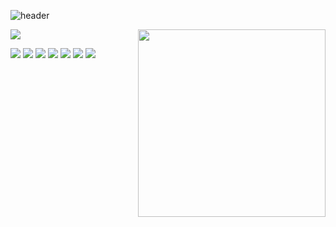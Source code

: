 ![header](https://capsule-render.vercel.app/api?type=waving&color=gradient&section=header&text=Hi%20🍆%20👋&fontSize=40)
<p align="left">
  <a href="https://github.com/DNDHH"><img src="https://github-readme-stats.vercel.app/api?username=DNDHH&bg_color=30,e96443,904e95&title_color=fff&text_color=fff&icon_color=fff&hide_border=true&show_icons=true" /></a>
  <img align="right" src="https://www.fate-go.jp/manga_fgo2/images/commnet_chara14.png" width="300px" />
</p>

</p>

<p align="left">
  <img src="https://img.shields.io/badge/-Git-black?style=flat-square&logo=git" />
  <img src="https://img.shields.io/badge/-Linux-black?style=flat-square&logo=Linux" />
  <img src="https://img.shields.io/badge/-HTML5-black?style=flat-square&logo=html5&logoColor=e34f26" />
  <img src="https://img.shields.io/badge/-Shell-black?style=flat-square&logo=Shell" />
  <img src="https://img.shields.io/badge/-C-black?style=flat-square&logo=c" />
  <img src="https://img.shields.io/badge/-Python-black?style=flat-square&logo=python" />
  <img src="https://img.shields.io/badge/-JavaScript-black?style=flat-square&logo=javascript" />
  
</p>
<!--
-->

<!--
**DNNDHH/DNNDHH** is a ✨ _special_ ✨ repository because its `README.md` (this file) appears on your GitHub profile.

Here are some ideas to get you started:

- 🔭 I’m currently working on ...
- 🌱 I’m currently learning ...
- 👯 I’m looking to collaborate on ...
- 🤔 I’m looking for help with ...
- 💬 Ask me about ...
- 📫 How to reach me: ...
- 😄 Pronouns: ...
- ⚡ Fun fact: ...
-->
